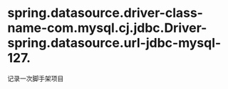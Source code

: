 # spring.datasource.driver-class-name-com.mysql.cj.jdbc.Driver-spring.datasource.url-jdbc-mysql-127.
记录一次脚手架项目
